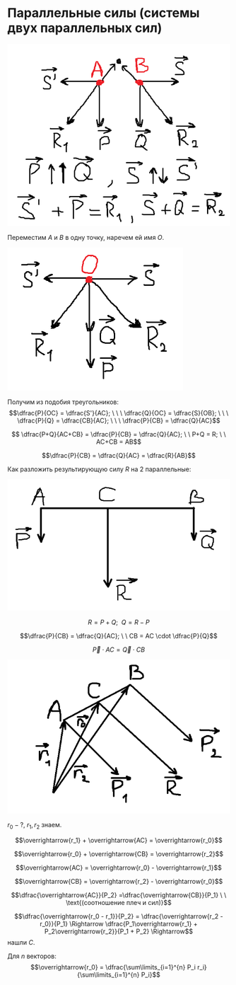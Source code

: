 
# Параллельные силы (системы двух параллельных сил)
![Параллельные силы](image1.png)

Переместим $A$ и $B$ в одну точку, наречем ей имя $O$.

![Перенос в одну точку](image2.png)

Получим из подобия треугольников:
$$\dfrac{P}{OC} = \dfrac{S'}{AC}; \ \ \  \dfrac{Q}{OC} = \dfrac{S}{OB}; \ \ \ \dfrac{P}{Q} = \dfrac{CB}{AC}; \ \ \ \dfrac{P}{CB} = \dfrac{Q}{AC}$$

$$ \dfrac{P+Q}{AC+CB} = \dfrac{P}{CB} = \dfrac{Q}{AC}; \ \ P+Q = R; \ \ AC+CB = AB$$

$$\dfrac{P}{CB} = \dfrac{Q}{AC} = \dfrac{R}{AB}$$

Как разложить результирующую силу $R$ на 2 параллельные:

![Разложение результирующей на 2 параллельные](image3.png)

$$R = P + Q; \ \ Q = R - P$$

$$\dfrac{P}{CB} = \dfrac{Q}{AC}; \ \ CB = AC \cdot \dfrac{P}{Q}$$

$$\overrightarrow{P} \cdot AC = \overrightarrow{Q} \cdot CB$$

![Обобщение параллельных сил](image4.png)
  
$r_0 - ?$, $r_1,\, r_2$ знаем.

$$\overrightarrow{r_1} + \overrightarrow{AC} = \overrightarrow{r_0}$$

$$\overrightarrow{r_0} + \overrightarrow{CB} = \overrightarrow{r_2}$$

$$\overrightarrow{AC} = \overrightarrow{r_0} - \overrightarrow{r_1}$$

$$\overrightarrow{CB} = \overrightarrow{r_2} - \overrightarrow{r_0}$$

$$\dfrac{\overrightarrow{AC}}{P_2} =\dfrac{\overrightarrow{CB}}{P_1} \ \ \text{(соотношение плеч и сил)}$$

$$\dfrac{\overrightarrow{r_0 - r_1}}{P_2} = \dfrac{\overrightarrow{r_2 - r_0}}{P_1} \Rightarrow \dfrac{P_1\overrightarrow{r_1} + P_2\overrightarrow{r_2}}{P_1 + P_2} \Rightarrow$$ нашли $C$.

Для $n$ векторов: 
$$\overrightarrow{r_0} = \dfrac{\sum\limits_{i=1}^{n} P_i r_i}{\sum\limits_{i=1}^{n} P_i}$$
